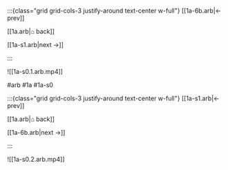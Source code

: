 :::{class="grid grid-cols-3 justify-around text-center w-full"}
[[1a-6b.arb|← prev]]

[[1a.arb|⌂ back]]

[[1a-s1.arb|next →]]

:::

![[1a-s0.1.arb.mp4]]

#arb #1a #1a-s0

:::{class="grid grid-cols-3 justify-around text-center w-full"}
[[1a-s1.arb|← prev]]

[[1a.arb|⌂ back]]

[[1a-6b.arb|next →]]

:::

![[1a-s0.2.arb.mp4]]

